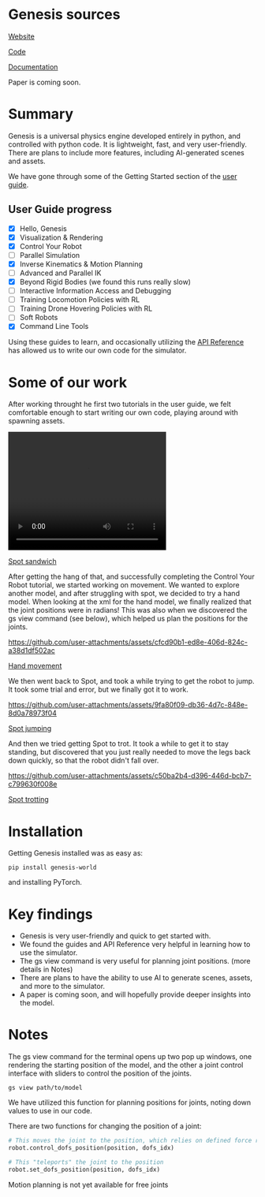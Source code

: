 # Genesis sources
[Website](https://genesis-embodied-ai.github.io/)

[Code](https://github.com/Genesis-Embodied-AI/Genesis)

[Documentation](https://genesis-world.readthedocs.io/en/latest/)

Paper is coming soon.

# Summary
Genesis is a universal physics engine developed entirely in python, and controlled with python code. It is lightweight, fast, and very user-friendly. There are plans to include more features, including AI-generated scenes and assets.

We have gone through some of the Getting Started section of the [user guide](https://genesis-world.readthedocs.io/en/latest/user_guide/index.html).

## User Guide progress
- [x] Hello, Genesis
- [x] Visualization & Rendering
- [x] Control Your Robot
- [ ] Parallel Simulation
- [x] Inverse Kinematics & Motion Planning
- [ ] Advanced and Parallel IK
- [x] Beyond Rigid Bodies (we found this runs really slow)
- [ ] Interactive Information Access and Debugging
- [ ] Training Locomotion Policies with RL
- [ ] Training Drone Hovering Policies with RL
- [ ] Soft Robots
- [x] Command Line Tools

Using these guides to learn, and occasionally utilizing the [API Reference](https://genesis-world.readthedocs.io/en/latest/api_reference/index.html) has allowed us to write our own code for the simulator.

# Some of our work
After working throught he first two tutorials in the user guide, we felt comfortable enough to start writing our own code, playing around with spawning assets.

<video src="../genesis/picsAndVids/spotSandwich.mp4" width="320" height="240" controls></video>

[Spot sandwich](../genesis/tested/spotSandwich.py)


After getting the hang of that, and successfully completing the Control Your Robot tutorial, we started working on movement. We wanted to explore another model, and after struggling with spot, we decided to try a hand model.
When looking at the xml for the hand model, we finally realized that the joint positions were in radians!
This was also when we discovered the gs view command (see below), which helped us plan the positions for the joints.

https://github.com/user-attachments/assets/cfcd90b1-ed8e-406d-824c-a38d1df502ac

[Hand movement](../genesis/tested/handTest2.py)

We then went back to Spot, and took a while trying to get the robot to jump. It took some trial and error, but we finally got it to work.

https://github.com/user-attachments/assets/9fa80f09-db36-4d7c-848e-8d0a78973f04

[Spot jumping](../genesis/tested/jumpSpot.py)

And then we tried getting Spot to trot. It took a while to get it to stay standing, but discovered that you just really needed to move the legs back down quickly, so that the robot didn't fall over.

https://github.com/user-attachments/assets/c50ba2b4-d396-446d-bcb7-c799630f008e

[Spot trotting](../genesis/tested/spotTrot1.py)


# Installation
Getting Genesis installed was as easy as:
```
pip install genesis-world
```
and installing PyTorch.

# Key findings
- Genesis is very user-friendly and quick to get started with.
- We found the guides and API Reference very helpful in learning how to use the simulator.
- The gs view command is very useful for planning joint positions. (more details in Notes)
- There are plans to have the ability to use AI to generate scenes, assets, and more to the simulator.
- A paper is coming soon, and will hopefully provide deeper insights into the model.

# Notes
The gs view command for the terminal opens up two pop up windows, one rendering the starting position of the model, and the other a joint control interface with sliders to control the position of the joints.
```
gs view path/to/model
```
We have utilized this function for planning positions for joints, noting down values to use in our code.

There are two functions for changing the position of a joint:
``` python
# This moves the joint to the position, which relies on defined force ranges
robot.control_dofs_position(position, dofs_idx)

# This "teleports" the joint to the position
robot.set_dofs_position(position, dofs_idx)
```

Motion planning is not yet available for free joints

